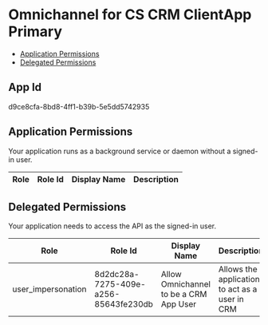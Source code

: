 # Omnichannel for CS CRM ClientApp Primary
- [Application Permissions](#application-permissions)
- [Delegated Permissions](#delegated-permissions)

## App Id
d9ce8cfa-8bd8-4ff1-b39b-5e5dd5742935

## Application Permissions
Your application runs as a background service or daemon without a signed-in user.

| Role | Role Id | Display Name | Description |
|---|---|---|---|

## Delegated Permissions
Your application needs to access the API as the signed-in user. 

| Role | Role Id | Display Name | Description |
|---|---|---|---|
| user_impersonation | 8d2dc28a-7275-409e-a256-85643fe230db | Allow Omnichannel to be a CRM App User | Allows the application to act as a user in CRM |

